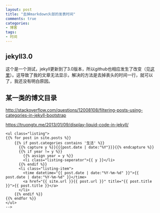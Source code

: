 ```yaml
---
layout: post
title: "去掉markdown头部的发表时间"
comments: true
categories: 
- 博客
tags:
- 时间
---
```


## jekyll3.0
这个是一个测试，jekyll更新到了3.0版本，所以github也相应发生了改变（见[这里](https://github.com/blog/2100-github-pages-now-faster-and-simpler-with-jekyll-3-0)）。这导致了我的文章无法显示，解决的方法是去掉表头的时间一行，就可以了，我还没有明白原因。

## 某一类的博文目录

http://stackoverflow.com/questions/12008108/filtering-posts-using-categories-in-jekyll-bootstrap

https://truongtx.me/2013/01/09/display-liquid-code-in-jekyll/

	<ul class="listing">
	{{% for post in site.posts %}}
		{{% if post.categories contains '生活' %}}
		  {{% capture y %}}{{{post.date | date:"%Y"}}}{{% endcapture %}}
		  {{% if year != y %}}
		    {{% assign year = y %}}
		    <li class="listing-seperator">{{ y }}</li>
		  {{% endif %}}
		  <li class="listing-item">
		    <time datetime="{{ post.date | date:"%Y-%m-%d" }}">{{ post.date | date:"%Y-%m-%d" }}</time>
		    <a href="{{ site.url }}{{ post.url }}" title="{{ post.title }}">{{ post.title }}</a>
		  </li>
		{{% endif %}}
	{{% endfor %}}
	</ul>
	-->
